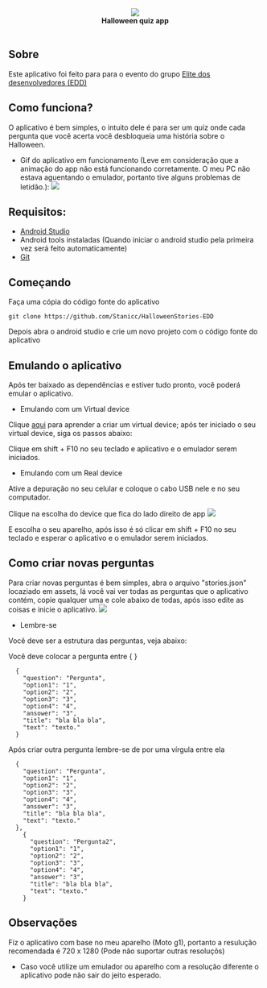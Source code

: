 <div align="center">
  <img src="https://go.hurb.com/wp-content/uploads/2017/10/halloween-tema.jpg"><br>
  <b>Halloween quiz app</b><br><br>
</div>

## Sobre

Este aplicativo foi feito para para o evento do grupo [Elite dos desenvolvedores (EDD)](https://discord.gg/nmv9xb)

## Como funciona?

O aplicativo é bem simples, o intuito dele é para ser um quiz onde cada pergunta que você acerta você desbloqueia uma história sobre o Halloween.

* Gif do aplicativo em funcionamento (Leve em consideração que a animação do app não está funcionando corretamente. O meu PC não estava aguentando o emulador, portanto tive alguns problemas de letidão.):
<img src="https://media.giphy.com/media/U2GHN25FiYovjfjuoT/giphy.gif"><br>

## Requisitos:

* [Android Studio](https://developer.android.com/studio/install?hl=pt-br)
* Android tools instaladas (Quando iniciar o android studio pela primeira vez será feito automaticamente)
* [Git](https://git-scm.com/downloads)

## Começando

Faça uma cópia do código fonte do aplicativo

```
git clone https://github.com/Stanicc/HalloweenStories-EDD
```

Depois abra o android studio e crie um novo projeto com o código fonte do aplicativo

## Emulando o aplicativo

Após ter baixado as dependências e estiver tudo pronto, você poderá emular o aplicativo.

* Emulando com um Virtual device

Clique [aqui](https://developer.android.com/studio/run/managing-avds.html?hl=pt-br) para aprender a criar um virtual device;
após ter iniciado o seu virtual device, siga os passos abaixo:

Clique em shift + F10 no seu teclado e aplicativo e o emulador serem iniciados.

* Emulando com um Real device

Ative a depuração no seu celular e coloque o cabo USB nele e no seu computador.

Clique na escolha do device que fica do lado direito de app
<img src="https://i.imgur.com/LGM3h3U.png"><br>

E escolha o seu aparelho, após isso é só clicar em shift + F10 no seu teclado e esperar o aplicativo e o emulador serem iniciados.

## Como criar novas perguntas

Para criar novas perguntas é bem simples, abra o arquivo "stories.json" locaziado em assets, lá você vai ver todas as perguntas que o aplicativo contém, copie qualquer uma e cole abaixo de todas, após isso edite as coisas e inicie o aplicativo.
<img src="https://i.imgur.com/YkvfDss.png"><br>

* Lembre-se

Você deve ser a estrutura das perguntas, veja abaixo:

Você deve colocar a pergunta entre {  }
```
  {
    "question": "Pergunta",
    "option1": "1",
    "option2": "2",
    "option3": "3",
    "option4": "4",
    "ansower": "3",
    "title": "bla bla bla",
    "text": "texto."
  }
```

Após criar outra pergunta lembre-se de por uma vírgula entre ela
```
  {
    "question": "Pergunta",
    "option1": "1",
    "option2": "2",
    "option3": "3",
    "option4": "4",
    "ansower": "3",
    "title": "bla bla bla",
    "text": "texto."
  },
    {
      "question": "Pergunta2",
      "option1": "1",
      "option2": "2",
      "option3": "3",
      "option4": "4",
      "ansower": "3",
      "title": "bla bla bla",
      "text": "texto."
    }
```

## Observações

Fiz o aplicativo com base no meu aparelho (Moto g1), portanto a resulução recomendada é 720 x 1280 (Pode não suportar outras resoluçõs)

* Caso você utilize um emulador ou aparelho com a resolução diferente o aplicativo pode não sair do jeito esperado.